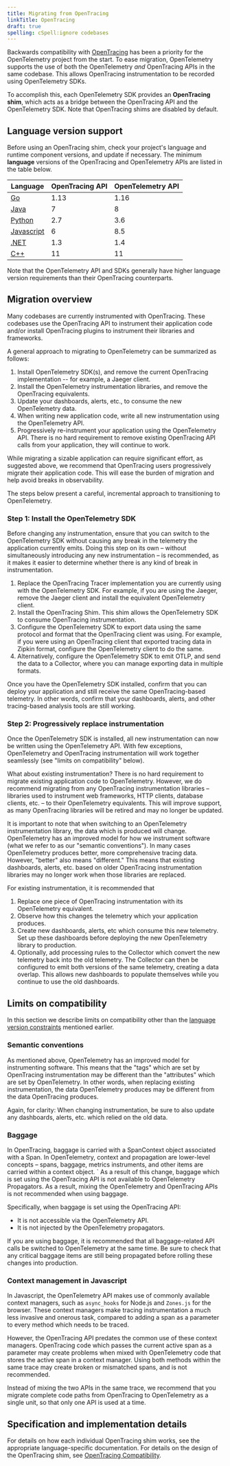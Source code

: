 ```yaml
---
title: Migrating from OpenTracing
linkTitle: OpenTracing
draft: true
spelling: cSpell:ignore codebases
---
```


Backwards compatibility with [OpenTracing][] has been a priority for the
OpenTelemetry project from the start. To ease migration, OpenTelemetry supports
the use of both the OpenTelemetry _and_ OpenTracing APIs in the same codebase.
This allows OpenTracing instrumentation to be recorded using OpenTelemetry SDKs.

To accomplish this, each OpenTelemetry SDK provides an **OpenTracing shim**,
which acts as a bridge between the OpenTracing API and the OpenTelemetry SDK.
Note that OpenTracing shims are disabled by default.

## Language version support

Before using an OpenTracing shim, check your project's language and runtime
component versions, and update if necessary. The minimum **language** versions
of the OpenTracing and OpenTelemetry APIs are listed in the table below.

| Language       | OpenTracing API  | OpenTelemetry API |
| -------------- | ---------------- | ----------------- |
| [Go][]         | 1.13             | 1.16              |
| [Java][]       | 7                | 8                 |
| [Python][]     | 2.7              | 3.6               |
| [Javascript][] | 6                | 8.5               |
| [.NET][]       | 1.3              | 1.4               |
| [C++][]        | 11               | 11                |

Note that the OpenTelemetry API and SDKs generally have higher language version
requirements than their OpenTracing counterparts.

## Migration overview

Many codebases are currently instrumented with OpenTracing. These codebases use
the OpenTracing API to instrument their application code and/or install
OpenTracing plugins to instrument their libraries and frameworks.

A general approach to migrating to OpenTelemetry can be summarized as follows:

 1. Install OpenTelemetry SDK(s), and remove the current OpenTracing
    implementation -- for example, a Jaeger client.
 2. Install the OpenTelemetry instrumentation libraries, and remove the
    OpenTracing equivalents.
 3. Update your dashboards, alerts, etc., to consume the new OpenTelemetry data.
 4. When writing new application code, write all new instrumentation using the
    OpenTelemetry API.
 5. Progressively re-instrument your application using the OpenTelemetry API.
    There is no hard requirement to remove existing OpenTracing API calls from
    your application, they will continue to work.

While migrating a sizable application can require significant effort, as
suggested above, we recommend that OpenTracing users progressively migrate their
application code. This will ease the burden of migration and help avoid breaks
in observability.

The steps below present a careful, incremental approach to transitioning to
OpenTelemetry.

### Step 1: Install the OpenTelemetry SDK

Before changing any instrumentation, ensure that you can switch to the
OpenTelemetry SDK without causing any break in the telemetry the application
currently emits. Doing this step on its own – without simultaneously introducing
any new instrumentation – is recommended, as it makes it easier to determine whether
there is any kind of break in instrumentation.

 1. Replace the OpenTracing Tracer implementation you are currently using with
    the OpenTelemetry SDK. For example, if you are using the Jaeger, remove the
    Jaeger client and install the equivalent OpenTelemetry client.
 2. Install the OpenTracing Shim. This shim allows the OpenTelemetry SDK to
    consume OpenTracing instrumentation.
 3. Configure the OpenTelemetry SDK to export data using the same protocol and
    format that the OpenTracing client was using. For example, if you were using an
    OpenTracing client that exported tracing data in Zipkin format, configure the
    OpenTelemetry client to do the same.
 4. Alternatively, configure the OpenTelemetry SDK to emit OTLP, and send the
    data to a Collector, where you can manage exporting data in multiple formats.

Once you have the OpenTelemetry SDK installed, confirm that you can deploy your
application and still receive the same OpenTracing-based telemetry. In other
words, confirm that your dashboards, alerts, and other tracing-based analysis
tools are still working.

### Step 2: Progressively replace instrumentation

Once the OpenTelemetry SDK is installed, all new instrumentation can now be
written using the OpenTelemetry API. With few exceptions, OpenTelemetry and
OpenTracing instrumentation will work together seamlessly (see "limits on
compatibility" below).

What about existing instrumentation? There is no hard requirement to migrate
existing application code to OpenTelemetry. However, we do recommend migrating
from any OpenTracing instrumentation libraries – libraries used to instrument
web frameworks, HTTP clients, database clients, etc. – to their OpenTelemetry
equivalents. This will improve support, as many OpenTracing libraries will be
retired and may no longer be updated.

It is important to note that when switching to an OpenTelemetry instrumentation
library, the data which is produced will change. OpenTelemetry has an improved
model for how we instrument software (what we refer to as our "semantic
conventions"). In many cases OpenTelemetry produces better, more comprehensive
tracing data. However, "better" also means "different." This means that existing
dashboards, alerts, etc. based on older OpenTracing instrumentation libraries
may no longer work when those libraries are replaced.

For existing instrumentation, it is recommended that

 1. Replace one piece of OpenTracing instrumentation with its OpenTelemetry
    equivalent.
 2. Observe how this changes the telemetry which your application produces.
 3. Create new dashboards, alerts, etc which consume this new telemetry. Set up
    these dashboards before deploying the new OpenTelemetry library to production.
 4. Optionally, add processing rules to the Collector which convert the new
    telemetry back into the old telemetry. The Collector can then be configured to
    emit both versions of the same telemetry, creating a data overlap. This allows
    new dashboards to populate themselves while you continue to use the old
    dashboards.

## Limits on compatibility

In this section we describe limits on compatibility other than the [language
version constraints](#language-version-support) mentioned earlier.

### Semantic conventions

As mentioned above, OpenTelemetry has an improved model for instrumenting
software. This means that the "tags" which are set by OpenTracing
instrumentation may be different than the "attributes" which are set by
OpenTelemetry. In other words, when replacing existing instrumentation, the data
OpenTelemetry produces may be different from the data OpenTracing produces.

Again, for clarity: When changing instrumentation, be sure to also update any
dashboards, alerts, etc. which relied on the old data.

### Baggage

In OpenTracing, baggage is carried with a SpanContext object associated with a
Span. In OpenTelemetry, context and propagation are lower-level concepts –
spans, baggage, metrics instruments, and other items are carried within a
context object.
`
As a result of this change, baggage which is set using the OpenTracing API is
not available to OpenTelemetry Propagators. As a result, mixing the
OpenTelemetry and OpenTracing APIs is not recommended when using baggage.

Specifically, when baggage is set using the OpenTracing API:

* It is not accessible via the OpenTelemetry API.
* It is not injected by the OpenTelemetry propagators.

If you are using baggage, it is recommended that all baggage-related API calls
be switched to OpenTelemetry at the same time. Be sure to check that any
critical baggage items are still being propagated before rolling these changes
into production.

### Context management in Javascript

In Javascript, the OpenTelemetry API makes use of commonly available context
managers, such as `async_hooks` for Node.js and `Zones.js` for the browser. These
context managers make tracing instrumentation a much less invasive and onerous
task, compared to adding a span as a parameter to every method which needs to
be traced.

However, the OpenTracing API predates the common use of these context managers.
OpenTracing code which passes the current active span as a parameter may create
problems when mixed with OpenTelemetry code that stores the active span in a
context manager. Using both methods within the same trace may create broken or
mismatched spans, and is not recommended.

Instead of mixing the two APIs in the same trace, we recommend that you migrate
complete code paths from OpenTracing to OpenTelemetry as a single unit, so that
only one API is used at a time.


## Specification and implementation details

For details on how each individual OpenTracing shim works, see the appropriate
language-specific documentation. For details on the design of the OpenTracing
shim, see [OpenTracing Compatibility][OT_spec].

[.NET]: /docs/instrumentation/net/shim/
[Go]: https://pkg.go.dev/go.opentelemetry.io/otel/bridge/opentracing
[Java]: https://github.com/open-telemetry/opentelemetry-java/tree/main/opentracing-shim
[Javascript]: https://www.npmjs.com/package/@opentelemetry/shim-opentracing
[OpenTracing]: https://opentracing.io
[OT_spec]: /docs/reference/specification/compatibility/opentracing/
[Python]: https://opentelemetry-python.readthedocs.io/en/stable/shim/opentracing_shim/opentracing_shim.html
[C++]: https://github.com/open-telemetry/opentelemetry-cpp/issues/78
